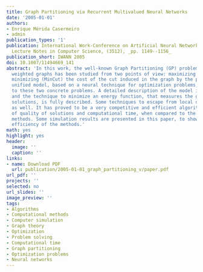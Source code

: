 ```yaml
---
title: Graph Partitioning via Recurrent Multivalued Neural Networks
date: '2005-01-01'
authors:
- Enrique Mérida Casermeiro
- admin
publication_types: '1'
publication: International Work-Conference on Artificial Neural Networks (IWANN) 2005,
  Lecture Notes in Computer Science, (3512), _pp. 1149--1156_
publication_short: IWANN 2005
doi: 10.1007/11494669_141
abstract: 'In this work, the well-known Graph Partitioning (GP) problem for undirected
  weighted graphs has been studied from two points of view: maximizing (MaxCut) or
  minimizing (MinCut) the cost of the cut induced in the graph by the partition. An
  unified model, based on a neural technique for optimization problems, has been applied
  to these two concrete problems. A detailed description of the model is presented,
  and the technique to minimize an energy function, that measures the goodness of
  solutions, is fully described. Some techniques to escape from local optima are presented
  as well. It has proved to be a very competitive and efficient algorithm, in terms
  of quality of solutions and computational time, when compared to the state-of-the-art
  methods. Some simulation results are presented in this paper, to show the comparative
  efficiency of the methods.'
math: yes
highlight: yes
header:
  image: ''
  caption: ''
links:
- name: Download PDF
  url: publication/2005-01-01_graph_partitioning_v/paper.pdf
url_pdf: ''
projects: ''
selected: no
url_slides: ''
image_preview: ''
tags:
- Algorithms
- Computational methods
- Computer simulation
- Graph theory
- Optimization
- Problem solving
- Computational time
- Graph partitioning
- Optimization problems
- Neural networks
---
```

